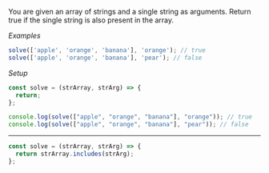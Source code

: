 You are given an array of strings and a single string as arguments. Return true if the single string is also present in the array.

*Examples*
```js
solve(['apple', 'orange', 'banana'], 'orange'); // true
solve(['apple', 'orange', 'banana'], 'pear'); // false
```

*Setup*
```js
const solve = (strArray, strArg) => {
  return;
};

console.log(solve(["apple", "orange", "banana"], "orange")); // true
console.log(solve(["apple", "orange", "banana"], "pear")); // false
```
---
```js
const solve = (strArray, strArg) => {
  return strArray.includes(strArg);
};
```
